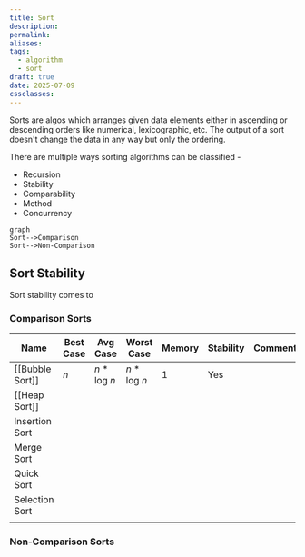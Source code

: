 ```yaml
---
title: Sort
description: 
permalink: 
aliases: 
tags:
  - algorithm
  - sort
draft: true
date: 2025-07-09
cssclasses:
---
```

Sorts are algos which arranges given data elements either in ascending or descending orders like numerical, lexicographic, etc. The output of a sort doesn't change the data in any way but only the ordering. 

There are multiple ways sorting algorithms can be classified -
- Recursion
- Stability
- Comparability
- Method
- Concurrency


```mermaid
graph
Sort-->Comparison
Sort-->Non-Comparison
```

## Sort Stability
Sort stability comes to

### Comparison Sorts

| Name            | Best Case | Avg Case      | Worst Case    | Memory | Stability | Comments |
| --------------- | --------- | ------------- | ------------- | ------ | --------- | -------- |
| [[Bubble Sort]] | $n$       | $n$ * log $n$ | $n$ * log $n$ | $1$    | Yes       |          |
| [[Heap Sort]]   |           |               |               |        |           |          |
| Insertion Sort  |           |               |               |        |           |          |
| Merge Sort      |           |               |               |        |           |          |
| Quick Sort      |           |               |               |        |           |          |
| Selection Sort  |           |               |               |        |           |          |
|                 |           |               |               |        |           |          |

### Non-Comparison Sorts 
